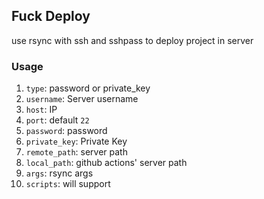 ## Fuck Deploy
use rsync with ssh and sshpass to deploy project in server
### Usage
  1. `type`: password or private_key
  2. `username`: Server username
  3. `host`: IP
  4. `port`: default `22`
  5. `password`: password
  6. `private_key`: Private Key
  7. `remote_path`: server path
  8. `local_path`: github actions' server path
  9. `args`: rsync args
  10. `scripts`: will support

